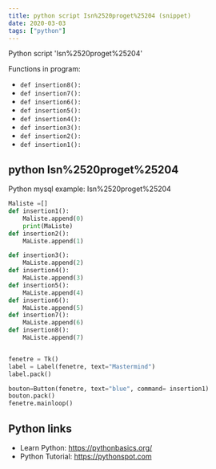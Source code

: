 ```yaml
---
title: python script Isn%2520proget%25204 (snippet)
date: 2020-03-03
tags: ["python"]
---
```

Python script 'Isn%2520proget%25204'

Functions in program: 
* `def insertion8():`
* `def insertion7():`
* `def insertion6():`
* `def insertion5():`
* `def insertion4():`
* `def insertion3():`
* `def insertion2():`
* `def insertion1():`

## python Isn%2520proget%25204

Python mysql example: Isn%2520proget%25204

```python
Maliste =[]
def insertion1():
    Maliste.append(0)
    print(MaListe)
def insertion2():
    MaListe.append(1)

def insertion3():
    MaListe.append(2)
def insertion4():
    MaListe.append(3)
def insertion5():
    MaListe.append(4)
def insertion6():
    MaListe.append(5)
def insertion7():
    MaListe.append(6)
def insertion8():
    MaListe.append(7)


fenetre = Tk()
label = Label(fenetre, text="Mastermind")
label.pack()

bouton=Button(fenetre, text="blue", command= insertion1)
bouton.pack()
fenetre.mainloop()


```

## Python links

- Learn Python: https://pythonbasics.org/
- Python Tutorial: https://pythonspot.com
